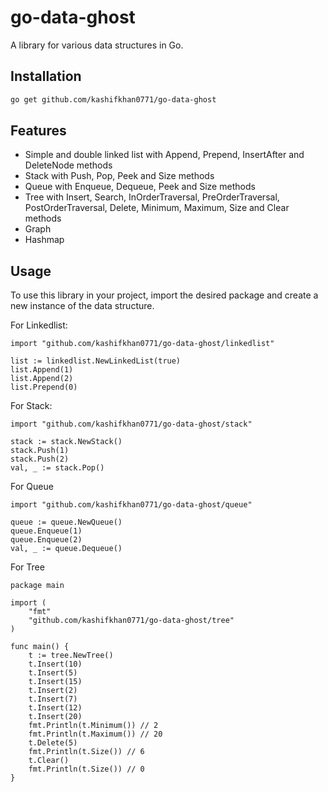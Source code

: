# go-data-ghost

A library for various data structures in Go.

## Installation

```bash
go get github.com/kashifkhan0771/go-data-ghost
````

## Features

- Simple and double linked list with Append, Prepend, InsertAfter and DeleteNode methods
- Stack with Push, Pop, Peek and Size methods
- Queue with Enqueue, Dequeue, Peek and Size methods
- Tree with Insert, Search, InOrderTraversal, PreOrderTraversal, PostOrderTraversal, Delete, Minimum, Maximum, Size and Clear methods
- Graph
- Hashmap

## Usage

To use this library in your project, import the desired package and create a new instance of the data structure.

For Linkedlist:

````
import "github.com/kashifkhan0771/go-data-ghost/linkedlist"

list := linkedlist.NewLinkedList(true)
list.Append(1)
list.Append(2)
list.Prepend(0)
````

For Stack:
````
import "github.com/kashifkhan0771/go-data-ghost/stack"

stack := stack.NewStack()
stack.Push(1)
stack.Push(2)
val, _ := stack.Pop()
````

For Queue
````
import "github.com/kashifkhan0771/go-data-ghost/queue"

queue := queue.NewQueue()
queue.Enqueue(1)
queue.Enqueue(2)
val, _ := queue.Dequeue()
````

For Tree
````
package main

import (
    "fmt"
    "github.com/kashifkhan0771/go-data-ghost/tree"
)

func main() {
    t := tree.NewTree()
    t.Insert(10)
    t.Insert(5)
    t.Insert(15)
    t.Insert(2)
    t.Insert(7)
    t.Insert(12)
    t.Insert(20)
    fmt.Println(t.Minimum()) // 2
    fmt.Println(t.Maximum()) // 20
    t.Delete(5)
    fmt.Println(t.Size()) // 6
    t.Clear()
    fmt.Println(t.Size()) // 0
}
````
